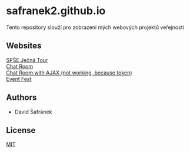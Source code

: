 # safranek2.github.io

Tento repository slouží pro zobrazení mých webových projektů veřejnosti

## Websites

[SPŠE Ječná Tour](https://safranek2.github.io/spsejecnatour/)<br/>
[Chat Room](https://safranek2.github.io/chatroom/)<br/>
[Chat Room with AJAX (not working, because token)](https://safranek2.github.io/chatroomajax/)<br/>
[Event Fest](https://safranek2.github.io/eventfest/)

## Authors

- David Šafránek

## License

[MIT](https://choosealicense.com/licenses/mit/)
